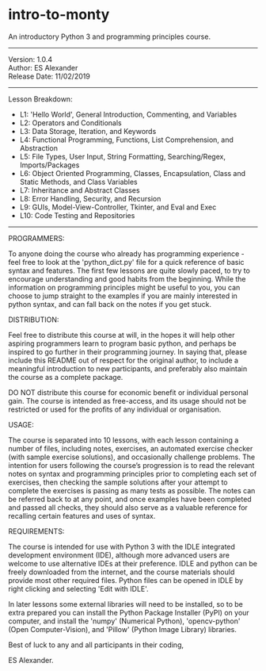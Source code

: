 # intro-to-monty
An introductory Python 3 and programming principles course.

_________________________________
 Version: 1.0.4                 
 Author: ES Alexander         
 Release Date: 11/02/2019
_________________________________

Lesson Breakdown:

 - L1: 'Hello World', General Introduction, Commenting, and Variables
 - L2: Operators and Conditionals
 - L3: Data Storage, Iteration, and Keywords
 - L4: Functional Programming, Functions, List Comprehension, and Abstraction
 - L5: File Types, User Input, String Formatting, Searching/Regex, Imports/Packages
 - L6: Object Oriented Programming, Classes, Encapsulation, Class and Static Methods, and Class Variables
 - L7: Inheritance and Abstract Classes
 - L8: Error Handling, Security, and Recursion
 - L9: GUIs, Model-View-Controller, Tkinter, and Eval and Exec
 - L10: Code Testing and Repositories

---------------------------------

PROGRAMMERS:

To anyone doing the course who already has programming experience - feel free to look at the 'python_dict.py' file for a quick reference of basic syntax and features. The first few lessons are quite slowly paced, to try to encourage understanding and good habits from the beginning. While the information on programming principles might be useful to you, you can choose to jump straight to the examples if you are mainly interested in python syntax, and can fall back on the notes if you get stuck.


DISTRIBUTION:

Feel free to distribute this course at will, in the hopes it will help other aspiring programmers learn to program basic python, and perhaps be inspired to go further in their programming journey. In saying that, please include this README out of respect for the original author, to include a meaningful introduction to new participants, and preferably also maintain the course as a complete package. 

DO NOT distribute this course for economic benefit or individual personal gain. The course is intended as free-access, and its usage should not be restricted or used for the profits of any individual or organisation.


USAGE:

The course is separated into 10 lessons, with each lesson containing a number of files, including notes, exercises, an automated exercise checker (with sample exercise solutions), and occasionally challenge problems. The intention for users following the course’s progression is to read the relevant notes on syntax and programming principles prior to completing each set of exercises, then checking the sample solutions after your attempt to complete the exercises is passing as many tests as possible. The notes can be referred back to at any point, and once examples have been completed and passed all checks, they should also serve as a valuable reference for recalling certain features and uses of syntax.


REQUIREMENTS:

The course is intended for use with Python 3 with the IDLE integrated development environment (IDE), although more advanced users are welcome to use alternative IDEs at their preference. IDLE and python can be freely downloaded from the internet, and the course materials should provide most other required files. Python files can be opened in IDLE by right clicking and selecting 'Edit with IDLE'.

In later lessons some external libraries will need to be installed, so to be extra prepared you can install the Python Package Installer (PyPI) on your computer, and install the 'numpy' (Numerical Python), 'opencv-python' (Open Computer-Vision), and 'Pillow' (Python Image Library) libraries.


Best of luck to any and all participants in their coding,

ES Alexander.
